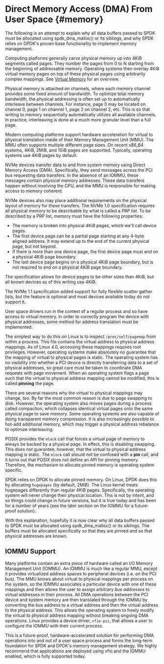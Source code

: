 # Direct Memory Access (DMA) From User Space {#memory}

The following is an attempt to explain why all data buffers passed to SPDK must
be allocated using spdk_dma_malloc() or its siblings, and why SPDK relies on
DPDK's proven base functionality to implement memory management.

Computing platforms generally carve physical memory up into 4KiB segments
called pages. They number the pages from 0 to N starting from the beginning of
addressable memory. Operating systems then overlay 4KiB virtual memory pages on
top of these physical pages using arbitrarily complex mappings. See
[Virtual Memory](https://en.wikipedia.org/wiki/Virtual_memory) for an overview.

Physical memory is attached on channels, where each memory channel provides
some fixed amount of bandwidth. To optimize total memory bandwidth, the
physical addressing is often set up to automatically interleave between
channels. For instance, page 0 may be located on channel 0, page 1 on channel
1, page 2 on channel 2, etc. This is so that writing to memory sequentially
automatically utilizes all available channels. In practice, interleaving is
done at a much more granular level than a full page.

Modern computing platforms support hardware acceleration for virtual to
physical translation inside of their Memory Management Unit (MMU). The MMU
often supports multiple different page sizes. On recent x86_64 systems, 4KiB,
2MiB, and 1GiB pages are supported. Typically, operating systems use 4KiB pages
by default.

NVMe devices transfer data to and from system memory using Direct Memory Access
(DMA). Specifically, they send messages across the PCI bus requesting data
transfers. In the absence of an IOMMU, these messages contain *physical* memory
addresses. These data transfers happen without involving the CPU, and the MMU
is responsible for making access to memory coherent.

NVMe devices also may place additional requirements on the physical layout of
memory for these transfers. The NVMe 1.0 specification requires all physical
memory to be describable by what is called a *PRP list*. To be described by a
PRP list, memory must have the following properties:

* The memory is broken into physical 4KiB pages, which we'll call device pages.
* The first device page can be a partial page starting at any 4-byte aligned
  address. It may extend up to the end of the current physical page, but not
  beyond.
* If there is more than one device page, the first device page must end on a
  physical 4KiB page boundary.
* The last device page begins on a physical 4KiB page boundary, but is not
  required to end on a physical 4KiB page boundary.

The specification allows for device pages to be other sizes than 4KiB, but all
known devices as of this writing use 4KiB.

The NVMe 1.1 specification added support for fully flexible scatter gather lists,
but the feature is optional and most devices available today do not support it.

User space drivers run in the context of a regular process and so have access
to virtual memory. In order to correctly program the device with physical
addresses, some method for address translation must be implemented.

The simplest way to do this on Linux is to inspect `/proc/self/pagemap` from
within a process. This file contains the virtual address to physical address
mappings. As of Linux 4.0, accessing these mappings requires root privileges.
However, operating systems make absolutely no guarantee that the mapping of
virtual to physical pages is static. The operating system has no visibility
into whether a PCI device is directly transferring data to a set of physical
addresses, so great care must be taken to coordinate DMA requests with page
movement. When an operating system flags a page such that the virtual to
physical address mapping cannot be modified, this is called **pinning** the
page.

There are several reasons why the virtual to physical mappings may change, too.
By far the most common reason is due to page swapping to disk. However, the
operating system also moves pages during a process called compaction, which
collapses identical virtual pages onto the same physical page to save memory.
Some operating systems are also capable of doing transparent memory
compression. It is also increasingly possible to hot-add additional memory,
which may trigger a physical address rebalance to optimize interleaving.

POSIX provides the `mlock` call that forces a virtual page of memory to always
be backed by a physical page. In effect, this is disabling swapping. This does
*not* guarantee, however, that the virtual to physical address mapping is
static. The `mlock` call should not be confused with a **pin** call, and it
turns out that POSIX does not define an API for pinning memory. Therefore, the
mechanism to allocate pinned memory is operating system specific.

SPDK relies on DPDK to allocate pinned memory. On Linux, DPDK does this by
allocating `hugepages` (by default, 2MiB). The Linux kernel treats hugepages
differently than regular 4KiB pages. Specifically, the operating system will
never change their physical location. This is not by intent, and so things
could change in future versions, but it is true today and has been for a number
of years (see the later section on the IOMMU for a future-proof solution).

With this explanation, hopefully it is now clear why all data buffers passed to
SPDK must be allocated using spdk_dma_malloc() or its siblings. The buffers
must be allocated specifically so that they are pinned and so that physical
addresses are known.

## IOMMU Support

Many platforms contain an extra piece of hardware called an I/O Memory
Management Unit (IOMMU). An IOMMU is much like a regular MMU, except it
provides virtualized address spaces to peripheral devices (i.e. on the PCI
bus). The MMU knows about virtual to physical mappings per process on the
system, so the IOMMU associates a particular device with one of these mappings
and then allows the user to assign arbitrary *bus addresses* to virtual
addresses in their process. All DMA operations between the PCI device and
system memory are then translated through the IOMMU by converting the bus
address to a virtual address and then the virtual address to the physical
address. This allows the operating system to freely modify the virtual to
physical address mapping without breaking ongoing DMA operations. Linux
provides a device driver, `vfio-pci`, that allows a user to configure the IOMMU
with their current process.

This is a future-proof, hardware-accelerated solution for performing DMA
operations into and out of a user space process and forms the long-term
foundation for SPDK and DPDK's memory management strategy. We highly recommend
that applications are deployed using vfio and the IOMMU enabled, which is fully
supported today.
